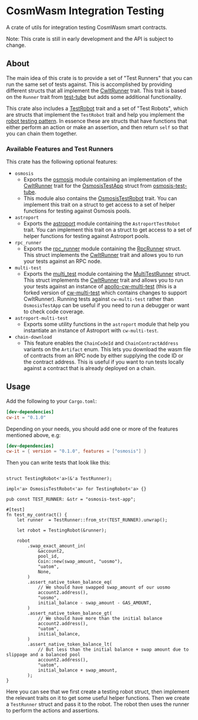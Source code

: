 # CosmWasm Integration Testing

A crate of utils for integration testing CosmWasm smart contracts.

Note: This crate is still in early development and the API is subject to change.

## About

The main idea of this crate is to provide a set of "Test Runners" that you can run the same set of tests against. This is accomplished by providing different structs that all implement the [CwItRunner](src/traits.rs) trait. This trait is based on the `Runner` trait from [test-tube](https://crates.io/crates/test-tube) but adds some additional functionality.

This crate also includes a [TestRobot](src/robot.rs) trait and a set of "Test Robots", which are structs that implement the `TestRobot` trait and help you implement the [robot testing pattern](https://jhandguy.github.io/posts/robot-pattern-ios/). In essence these are structs that have functions that either perform an action or make an assertion, and then return `self` so that you can chain them together.

### Available Features and Test Runners

This crate has the following optional features:

- `osmosis`
  - Exports the [osmosis](src/osmosis/mod.rs) module containing an implementation of the [CwItRunner](src/traits.rs) trait for the [OsmosisTestApp](https://docs.rs/osmosis-test-tube/16.0.0/osmosis_test_tube/struct.OsmosisTestApp.html) struct from [osmosis-test-tube](https://crates.io/crates/osmosis-test-tube).
  - This module also contains the [OsmosisTestRobot](src/osmosis/robot.rs) trait. You can implement this trait on a struct to get access to a set of helper functions for testing against Osmosis pools.
- `astroport`
  - Exports the [astroport](src/astroport/mod.rs) module containing the `AstroportTestRobot` trait. You can implement this trait on a struct to get access to a set of helper functions for testing against Astroport pools.
- `rpc_runner`
  - Exports the [rpc_runner](src/rpc_runner/mod.rs) module containing the [RpcRunner](src/rpc_runner/struct.RpcRunner.html) struct. This struct implements the [CwItRunner](src/traits.rs) trait and allows you to run your tests against an RPC node.
- `multi-test`
  - Exports the [multi_test](src/multi_test/mod.rs) module containing the [MultiTestRunner](src/multi_test/struct.MultiTestRunner.html) struct. This struct implements the [CwItRunner](src/traits.rs) trait and allows you to run your tests against an instance of [apollo-cw-multi-test](https://github.com/pacmanifold/cw-multi-test) (this is a forked version of [cw-multi-test](https://github.com/CosmWasm/cw-multi-test) which contains changes to support CwItRunner). Running tests against `cw-multi-test` rather than `OsmosisTestApp` can be useful if you need to run a debugger or want to check code coverage.
- `astroport-multi-test`
  - Exports some utility functions in the `astroport` module that help you instantiate an instance of Astroport with `cw-multi-test`.
- `chain-download`
  - This feature enables the `ChainCodeId` and `ChainContractAddress` variants on the `Artifact` enum. This lets you download the wasm file of contracts from an RPC node by either supplying the code ID or the contract address. This is useful if you want to run tests locally against a contract that is already deployed on a chain.

## Usage

Add the following to your `Cargo.toml`:

```toml
[dev-dependencies]
cw-it = "0.1.0"
```

Depending on your needs, you should add one or more of the features mentioned above, e.g:

```toml
[dev-dependencies]
cw-it = { version = "0.1.0", features = ["osmosis"] }
```

Then you can write tests that look like this:

```ignore

struct TestingRobot<'a>(&'a TestRunner);

impl<'a> OsmosisTestRobot<'a> for TestingRobot<'a> {}

pub const TEST_RUNNER: &str = "osmosis-test-app";

#[test]
fn test_my_contract() {
    let runner  = TestRunner::from_str(TEST_RUNNER).unwrap();

    let robot = TestingRobot(&runner);

    robot
        .swap_exact_amount_in(
            &account2,
            pool_id,
            Coin::new(swap_amount, "uosmo"),
            "uatom",
            None,
        )
        .assert_native_token_balance_eq(
            // We should have swapped swap_amount of our uosmo
            account2.address(),
            "uosmo",
            initial_balance - swap_amount - GAS_AMOUNT,
        )
        .assert_native_token_balance_gt(
            // We should have more than the initial balance
            account2.address(),
            "uatom",
            initial_balance,
        )
        .assert_native_token_balance_lt(
            // But less than the initial balance + swap amount due to slippage and a balanced pool
            account2.address(),
            "uatom",
            initial_balance + swap_amount,
        );
}
```

Here you can see that we first create a testing robot struct, then implement the relevant traits on it to get some useful helper functions. Then we create a `TestRunner` struct and pass it to the robot. The robot then uses the runner to perform the actions and assertions.

